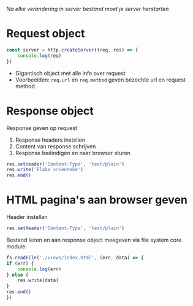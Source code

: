 *Na elke verandering in server bestand moet je server herstarten*

# Request object
```javascript
const server = http.createServer((req, res) => {
    console.log(req)
})
```
* Gigantisch object met alle info over request
* Voorbeelden: `req.url` en `req.method` geven bezochte url en request method

# Response object
Response geven op request
1. Response headers instellen
2. Content van response schrijven
3. Response beëindigen en naar browser sturen
```javascript
res.setHeader('Content-Type', 'text/plain')
res.write('Elaba vrienteke')
res.end()
```

# HTML pagina's aan browser geven
Header instellen
```javascript
res.setHeader('Content-Type', 'text/plain')
```
Bestand lezen en aan response object meegeven via file system core module
```javascript
fs.readFile('./views/index.html', (err, data) => {
if (err) {
    console.log(err)
} else {
    res.write(data)
}
res.end()
})
```

